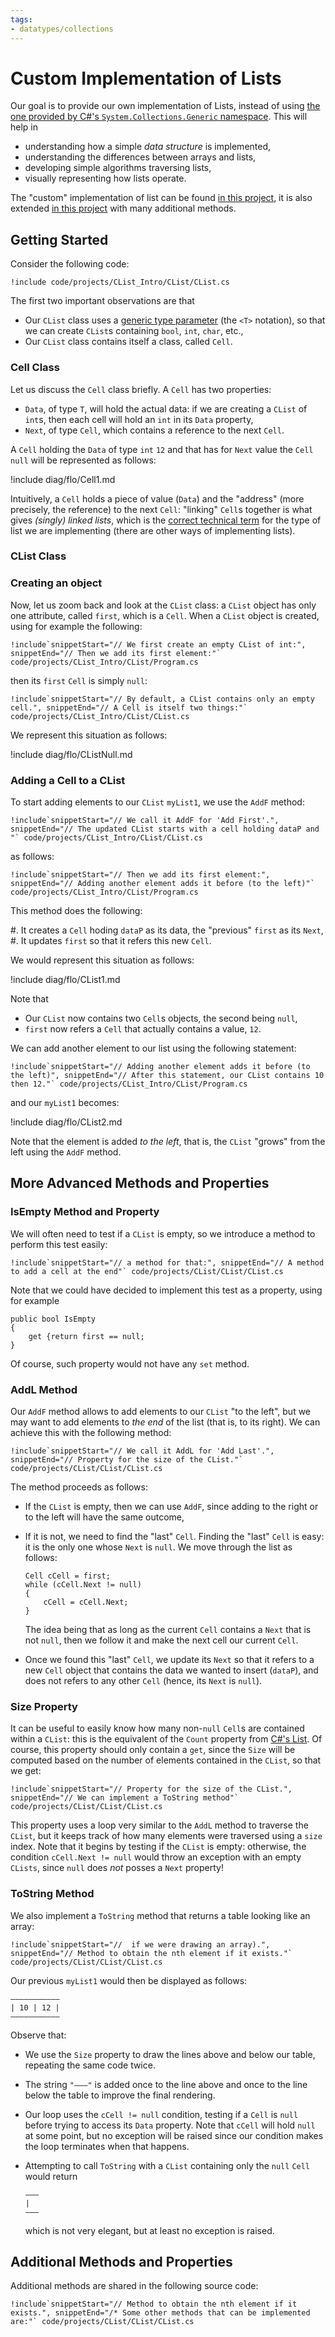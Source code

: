 ```yaml
---
tags:
- datatypes/collections
---
```


# Custom Implementation of Lists

Our goal is to provide our own implementation of Lists, instead of using [the one provided by C#'s `System.Collections.Generic` namespace](https://learn.microsoft.com/en-us/dotnet/api/system.collections.generic.list-1?view=net-9.0).
This will help in

- understanding how a simple *data structure* is implemented,
- understanding the differences between arrays and lists,
- developing simple algorithms traversing lists,
- visually representing how lists operate.

The "custom" implementation of list can be found [in this project](./code/projects/CList_Intro.zip), it is also extended [in this project](./code/projects/CList.zip) with many additional methods.

## Getting Started

Consider the following code:

```{download="./code/projects/CList_Intro.zip"}
!include code/projects/CList_Intro/CList/CList.cs
```

The first two important observations are that

- Our `CList` class uses a [generic type parameter](https://princomp.github.io/lectures/oop/generic_types) (the `<T>` notation), so that we can create `CList`s containing `bool`, `int`, `char`, etc.,
- Our `CList` class contains itself a class, called `Cell`.

### Cell Class

Let us discuss the `Cell` class briefly. A `Cell` has two properties:

- `Data`, of type `T`, will hold the actual data: if we are creating a `CList` of `int`s, then each cell will hold an `int` in its `Data` property,
- `Next`, of type `Cell`, which contains a reference to the next `Cell`.

A `Cell` holding the `Data` of type `int` `12` and that has for `Next` value the `Cell` `null` will be represented as follows:

!include diag/flo/Cell1.md

Intuitively, a `Cell` holds a piece of value (`Data`) and the "address" (more precisely, the reference) to the next `Cell`: "linking" `Cell`s together is what gives *(singly) linked lists*, which is the [correct technical term](https://en.wikipedia.org/wiki/Linked_list#Singly_linked_list) for the type of list we are implementing (there are other ways of implementing lists).

### CList Class

### Creating an object

Now, let us zoom back and look at the `CList` class: a `CList` object has only one attribute, called `first`, which is a `Cell`. 
When a `CList` object is created, using for example the following:

```
!include`snippetStart="// We first create an empty CList of int:", snippetEnd="// Then we add its first element:"` code/projects/CList_Intro/CList/Program.cs
```

then its `first` `Cell` is simply `null`:

```
!include`snippetStart="// By default, a CList contains only an empty cell.", snippetEnd="// A Cell is itself two things:"` code/projects/CList_Intro/CList/CList.cs
```

We represent this situation as follows:

!include diag/flo/CListNull.md

### Adding a Cell to a CList

To start adding elements to our `CList` `myList1`, we use the `AddF` method:

```
!include`snippetStart="// We call it AddF for 'Add First'.", snippetEnd="// The updated CList starts with a cell holding dataP and "` code/projects/CList_Intro/CList/CList.cs
```

as follows:

```
!include`snippetStart="// Then we add its first element:", snippetEnd="// Adding another element adds it before (to the left)"` code/projects/CList_Intro/CList/Program.cs
```

This method does the following:

#. It creates a `Cell` hoding `dataP` as its data, the "previous" `first` as its `Next`,
#. It updates `first` so that it refers this new `Cell`.

We would represent this situation as follows:

!include diag/flo/CList1.md

Note that

- Our `CList` now contains two `Cell`s objects, the second being `null`,
- `first` now refers a `Cell` that actually contains a value, `12`.

We can add another element to our list using the following statement:

```
!include`snippetStart="// Adding another element adds it before (to the left)", snippetEnd="// After this statement, our CList contains 10 then 12."` code/projects/CList_Intro/CList/Program.cs
```

and our `myList1` becomes:

!include diag/flo/CList2.md

Note that the element is added *to the left*, that is, the `CList` "grows" from the left using the `AddF` method.

## More Advanced Methods and Properties

### IsEmpty Method and Property

We will often need to test if a `CList` is empty, so we introduce a method to perform this test easily:

```
!include`snippetStart="// a method for that:", snippetEnd="// A method to add a cell at the end"` code/projects/CList/CList/CList.cs
```

Note that we could have decided to implement this test as a property, using for example

```
public bool IsEmpty
{
    get {return first == null;
}
```

Of course, such property would not have any `set` method.

### AddL Method

Our `AddF` method allows to add elements to our `CList` "to the left", but we may want to add elements to *the end* of the list (that is, to its right).
We can achieve this with the following method:

```
!include`snippetStart="// We call it AddL for 'Add Last'.", snippetEnd="// Property for the size of the CList."` code/projects/CList/CList/CList.cs
```

The method proceeds as follows:

- If the `CList` is empty, then we can use `AddF`, since adding to the right or to the left will have the same outcome,
- If it is not, we need to find the "last" `Cell`. Finding the "last" `Cell` is easy: it is the only one whose `Next` is `null`. We move through the list as follows:

    ```
    Cell cCell = first;
    while (cCell.Next != null)
    {
        cCell = cCell.Next;
    }
    ```

    The idea being that as long as the current `Cell` contains a `Next` that is not `null`, then we follow it and make the next cell our current `Cell`.
- Once we found this "last" `Cell`, we update its `Next` so that it refers to a new `Cell` object that contains the data we wanted to insert (`dataP`), and does not refers to any other `Cell` (hence, its `Next` is `null`).

### Size Property

It can be useful to easily know how many non-`null` `Cell`s are contained within a `CList`: this is the equivalent of the `Count` property from [C#'s List](https://learn.microsoft.com/en-us/dotnet/api/system.collections.generic.list-1.count?view=net-9.0#system-collections-generic-list-1-count).
Of course, this property should only contain a `get`, since the `Size` will be computed based on the number of elements contained in the `CList`, so that we get:

```
!include`snippetStart="// Property for the size of the CList.", snippetEnd="// We can implement a ToString method"` code/projects/CList/CList/CList.cs
```

This property uses a loop very similar to the `AddL` method to traverse the `CList`, but it keeps track of how many elements were traversed using a `size` index. Note that it begins by testing if the `CList` is empty: otherwise, the condition `cCell.Next != null` would throw an exception with an empty `CLists`, since `null` does *not* posses a `Next` property!

### ToString Method

We also implement a `ToString` method that returns a table looking like an array:

```
!include`snippetStart="//  if we were drawing an array).", snippetEnd="// Method to obtain the nth element if it exists."` code/projects/CList/CList/CList.cs
```

Our previous `myList1` would then be displayed as follows:

```text
———————————
| 10 | 12 |
———————————
```

Observe that:

- We use the `Size` property to draw the lines above and below our table, repeating the same code twice.
- The string `"———"` is added once to the line above and once to the line below the table to improve the final rendering.
- Our loop uses the `cCell != null` condition, testing if a `Cell` is `null` before trying to access its `Data` property. Note that `cCell` will hold `null` at some point, but no exception will be raised since our condition makes the loop terminates when that happens.
- Attempting to call `ToString` with a `CList` containing only the `null` `Cell` would return

    ```text
    ———
    |
    ———
    ```

    which is not very elegant, but at least no exception is raised.

## Additional Methods and Properties

Additional methods are shared in the following source code:

```{download="./code/projects/CList.zip"}
!include`snippetStart="// Method to obtain the nth element if it exists.", snippetEnd="/* Some other methods that can be implemented are:"` code/projects/CList/CList/CList.cs
```
